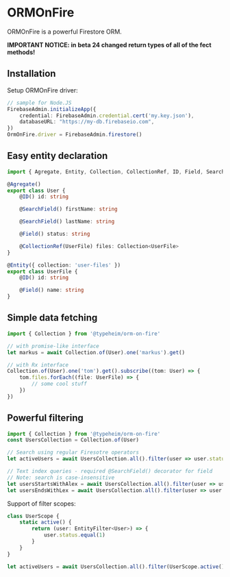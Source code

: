 # ORMOnFire
ORMOnFire is a powerful Firestore ORM. 

**IMPORTANT NOTICE: in beta 24 changed return types of all of the fect methods!**

## Installation
Setup ORMOnFire driver:
```typescript
// sample for Node.JS
FirebaseAdmin.initializeApp({
    credential: FirebaseAdmin.credential.cert('my.key.json'),
    databaseURL: "https://my-db.firebaseio.com",
})
OrmOnFire.driver = FirebaseAdmin.firestore()
```

## Easy entity declaration
```typescript
import { Agregate, Entity, Collection, CollectionRef, ID, Field, SearchField } from '@typeheim/orm-on-fire'

@Agregate()
export class User {
    @ID() id: string

    @SearchField() firstName: string

    @SearchField() lastName: string

    @Field() status: string

    @CollectionRef(UserFile) files: Collection<UserFile>
}

@Entity({ collection: 'user-files' })
export class UserFile {
    @ID() id: string

    @Field() name: string
}
```

## Simple data fetching 
```typescript
import { Collection } from '@typeheim/orm-on-fire'

// with promise-like interface
let markus = await Collection.of(User).one('markus').get()

// with Rx interface
Collection.of(User).one('tom').get().subscribe((tom: User) => {
    tom.files.forEach((file: UserFile) => {
        // some cool stuff
    })
}) 
```

## Powerful filtering
```typescript
import { Collection } from '@typeheim/orm-on-fire'
const UsersCollection = Collection.of(User)

// Search using regular Firesotre operators
let activeUsers = await UsersCollection.all().filter(user => user.status.equal('active')).get()

// Text index queries - required @SearchField() decorator for field
// Note: search is case-insensitive 
let usersStartsWithAlex = await UsersCollection.all().filter(user => user.firstName.startsWith('Alex')).get()
let usersEndsWithLex = await UsersCollection.all().filter(user => user.firstName.endsWith('lex')).get()
```

Support of filter scopes:
```typescript
class UserScope {
    static active() {
        return (user: EntityFilter<User>) => {
            user.status.equal(1)
        }
    }
}

let activeUsers = await UsersCollection.all().filter(UserScope.active()).get()
```
